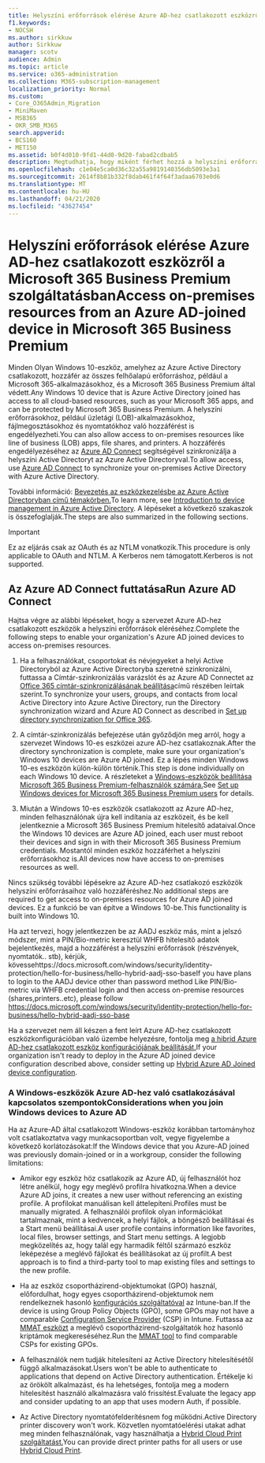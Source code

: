 ```yaml
---
title: Helyszíni erőforrások elérése Azure AD-hez csatlakozott eszközről a Microsoft 365 Vállalati verzióban
f1.keywords:
- NOCSH
ms.author: sirkkuw
author: Sirkkuw
manager: scotv
audience: Admin
ms.topic: article
ms.service: o365-administration
ms.collection: M365-subscription-management
localization_priority: Normal
ms.custom:
- Core_O365Admin_Migration
- MiniMaven
- MSB365
- OKR_SMB_M365
search.appverid:
- BCS160
- MET150
ms.assetid: b0f4d010-9fd1-44d0-9d20-fabad2cdbab5
description: Megtudhatja, hogy miként férhet hozzá a helyszíni erőforrásokhoz, például az üzleti alkalmazásokhoz, a fájlmegosztásokhoz és a nyomtatókhoz egy Azure Active Directoryhoz csatlakozó Windows 10-eszközről.
ms.openlocfilehash: c1e04e5ca0d36c32a55a9819140356db5093e3a1
ms.sourcegitcommit: 2614f8b81b332f8dab461f4f64f3adaa6703e0d6
ms.translationtype: MT
ms.contentlocale: hu-HU
ms.lasthandoff: 04/21/2020
ms.locfileid: "43627454"
---
```

# <a name="access-on-premises-resources-from-an-azure-ad-joined-device-in-microsoft-365-business-premium"></a><span data-ttu-id="551f1-103">Helyszíni erőforrások elérése Azure AD-hez csatlakozott eszközről a Microsoft 365 Business Premium szolgáltatásban</span><span class="sxs-lookup"><span data-stu-id="551f1-103">Access on-premises resources from an Azure AD-joined device in Microsoft 365 Business Premium</span></span>

<span data-ttu-id="551f1-104">Minden Olyan Windows 10-eszköz, amelyhez az Azure Active Directory csatlakozott, hozzáfér az összes felhőalapú erőforráshoz, például a Microsoft 365-alkalmazásokhoz, és a Microsoft 365 Business Premium által védett.</span><span class="sxs-lookup"><span data-stu-id="551f1-104">Any Windows 10 device that is Azure Active Directory joined has access to all cloud-based resources, such as your Microsoft 365 apps, and can be protected by Microsoft 365 Business Premium.</span></span> <span data-ttu-id="551f1-105">A helyszíni erőforrásokhoz, például üzletági (LOB)-alkalmazásokhoz, fájlmegosztásokhoz és nyomtatókhoz való hozzáférést is engedélyezheti.</span><span class="sxs-lookup"><span data-stu-id="551f1-105">You can also allow access to on-premises resources like line of business (LOB) apps, file shares, and printers.</span></span> <span data-ttu-id="551f1-106">A hozzáférés engedélyezéséhez az [Azure AD Connect](https://docs.microsoft.com/azure/active-directory/connect/active-directory-aadconnect) segítségével szinkronizálja a helyszíni Active Directoryt az Azure Active Directoryval.</span><span class="sxs-lookup"><span data-stu-id="551f1-106">To allow access, use [Azure AD Connect](https://docs.microsoft.com/azure/active-directory/connect/active-directory-aadconnect) to synchronize your on-premises Active Directory with Azure Active Directory.</span></span> 

<span data-ttu-id="551f1-107">További információ: [Bevezetés az eszközkezelésbe az Azure Active Directoryban című témakörben.](https://docs.microsoft.com/azure/active-directory/device-management-introduction)</span><span class="sxs-lookup"><span data-stu-id="551f1-107">To learn more, see [Introduction to device management in Azure Active Directory](https://docs.microsoft.com/azure/active-directory/device-management-introduction).</span></span>
<span data-ttu-id="551f1-108">A lépéseket a következő szakaszok is összefoglalják.</span><span class="sxs-lookup"><span data-stu-id="551f1-108">The steps are also summarized in the following sections.</span></span>

> [!IMPORTANT]
> <span data-ttu-id="551f1-109">Ez az eljárás csak az OAuth és az NTLM vonatkozik.</span><span class="sxs-lookup"><span data-stu-id="551f1-109">This procedure is only applicable to OAuth and NTLM.</span></span> <span data-ttu-id="551f1-110">A Kerberos nem támogatott.</span><span class="sxs-lookup"><span data-stu-id="551f1-110">Kerberos is not supported.</span></span>
 
## <a name="run-azure-ad-connect"></a><span data-ttu-id="551f1-111">Az Azure AD Connect futtatása</span><span class="sxs-lookup"><span data-stu-id="551f1-111">Run Azure AD Connect</span></span>

<span data-ttu-id="551f1-112">Hajtsa végre az alábbi lépéseket, hogy a szervezet Azure AD-hez csatlakozott eszközök a helyszíni erőforrások eléréséhez.</span><span class="sxs-lookup"><span data-stu-id="551f1-112">Complete the following steps to enable your organization's Azure AD joined devices to access on-premises resources.</span></span>
  
1. <span data-ttu-id="551f1-113">Ha a felhasználókat, csoportokat és névjegyeket a helyi Active Directoryból az Azure Active Directoryba szeretné szinkronizálni, futtassa a Címtár-szinkronizálás varázslót és az Azure AD Connectet az [Office 365 címtár-szinkronizálásának beállítása](https://support.office.com/article/1b3b5318-6977-42ed-b5c7-96fa74b08846)című részében leírtak szerint.</span><span class="sxs-lookup"><span data-stu-id="551f1-113">To synchronize your users, groups, and contacts from local Active Directory into Azure Active Directory, run the Directory synchronization wizard and Azure AD Connect as described in [Set up directory synchronization for Office 365](https://support.office.com/article/1b3b5318-6977-42ed-b5c7-96fa74b08846).</span></span>
    
2. <span data-ttu-id="551f1-114">A címtár-szinkronizálás befejezése után győződjön meg arról, hogy a szervezet Windows 10-es eszközei azure AD-hez csatlakoznak.</span><span class="sxs-lookup"><span data-stu-id="551f1-114">After the directory synchronization is complete, make sure your organization's Windows 10 devices are Azure AD joined.</span></span> <span data-ttu-id="551f1-115">Ez a lépés minden Windows 10-es eszközön külön-külön történik.</span><span class="sxs-lookup"><span data-stu-id="551f1-115">This step is done individually on each Windows 10 device.</span></span> <span data-ttu-id="551f1-116">A részleteket a [Windows-eszközök beállítása Microsoft 365 Business Premium-felhasználók számára.](set-up-windows-devices.md)</span><span class="sxs-lookup"><span data-stu-id="551f1-116">See [Set up Windows devices for Microsoft 365 Business Premium users](set-up-windows-devices.md) for details.</span></span> 
    
3. <span data-ttu-id="551f1-117">Miután a Windows 10-es eszközök csatlakozott az Azure AD-hez, minden felhasználónak újra kell indítania az eszközeit, és be kell jelentkeznie a Microsoft 365 Business Premium hitelesítő adataival.</span><span class="sxs-lookup"><span data-stu-id="551f1-117">Once the Windows 10 devices are Azure AD joined, each user must reboot their devices and sign in with their Microsoft 365 Business Premium credentials.</span></span> <span data-ttu-id="551f1-118">Mostantól minden eszköz hozzáférhet a helyszíni erőforrásokhoz is.</span><span class="sxs-lookup"><span data-stu-id="551f1-118">All devices now have access to on-premises resources as well.</span></span>
    
<span data-ttu-id="551f1-119">Nincs szükség további lépésekre az Azure AD-hez csatlakozó eszközök helyszíni erőforrásaihoz való hozzáféréshez.</span><span class="sxs-lookup"><span data-stu-id="551f1-119">No additional steps are required to get access to on-premises resources for Azure AD joined devices.</span></span> <span data-ttu-id="551f1-120">Ez a funkció be van építve a Windows 10-be.</span><span class="sxs-lookup"><span data-stu-id="551f1-120">This functionality is built into Windows 10.</span></span> 

<span data-ttu-id="551f1-121">Ha azt tervezi, hogy jelentkezzen be az AADJ eszköz más, mint a jelszó módszer, mint a PIN/Bio-metric keresztül WHFB hitelesítő adatok bejelentkezés, majd a hozzáférést a helyszíni erőforrások (részvények, nyomtatók.. stb), kérjük, kövessehttps://docs.microsoft.com/windows/security/identity-protection/hello-for-business/hello-hybrid-aadj-sso-base</span><span class="sxs-lookup"><span data-stu-id="551f1-121">If you have plans to login to the AADJ device other than password method Like PIN/Bio-metric via WHFB credential login and then access on-premise resources (shares,printers..etc), please follow https://docs.microsoft.com/windows/security/identity-protection/hello-for-business/hello-hybrid-aadj-sso-base</span></span>
  
<span data-ttu-id="551f1-122">Ha a szervezet nem áll készen a fent leírt Azure AD-hez csatlakozott eszközkonfigurációban való üzembe helyezésre, fontolja meg [a hibrid Azure AD-hez csatlakozott eszköz konfigurációjának beállítását.](manage-windows-devices.md)</span><span class="sxs-lookup"><span data-stu-id="551f1-122">If your organization isn't ready to deploy in the Azure AD joined device configuration described above, consider setting up [Hybrid Azure AD Joined device configuration](manage-windows-devices.md).</span></span>
  
### <a name="considerations-when-you-join-windows-devices-to-azure-ad"></a><span data-ttu-id="551f1-123">A Windows-eszközök Azure AD-hez való csatlakozásával kapcsolatos szempontok</span><span class="sxs-lookup"><span data-stu-id="551f1-123">Considerations when you join Windows devices to Azure AD</span></span>

<span data-ttu-id="551f1-124">Ha az Azure-AD által csatlakozott Windows-eszköz korábban tartományhoz volt csatlakoztatva vagy munkacsoportban volt, vegye figyelembe a következő korlátozásokat:</span><span class="sxs-lookup"><span data-stu-id="551f1-124">If the Windows device that you Azure-AD joined was previously domain-joined or in a workgroup, consider the following limitations:</span></span>
  
- <span data-ttu-id="551f1-125">Amikor egy eszköz höz csatlakozik az Azure AD, új felhasználót hoz létre anélkül, hogy egy meglévő profilra hivatkozna.</span><span class="sxs-lookup"><span data-stu-id="551f1-125">When a device Azure AD joins, it creates a new user without referencing an existing profile.</span></span> <span data-ttu-id="551f1-126">A profilokat manuálisan kell áttelepíteni.</span><span class="sxs-lookup"><span data-stu-id="551f1-126">Profiles must be manually migrated.</span></span> <span data-ttu-id="551f1-127">A felhasználói profilok olyan információkat tartalmaznak, mint a kedvencek, a helyi fájlok, a böngésző beállításai és a Start menü beállításai.</span><span class="sxs-lookup"><span data-stu-id="551f1-127">A user profile contains information like favorites, local files, browser settings, and Start menu settings.</span></span> <span data-ttu-id="551f1-128">A legjobb megközelítés az, hogy talál egy harmadik féltől származó eszköz leképezése a meglévő fájlokat és beállításokat az új profilt.</span><span class="sxs-lookup"><span data-stu-id="551f1-128">A best approach is to find a third-party tool to map existing files and settings to the new profile.</span></span>

- <span data-ttu-id="551f1-129">Ha az eszköz csoportházirend-objektumokat (GPO) használ, előfordulhat, hogy egyes csoportházirend-objektumok nem rendelkeznek hasonló [konfigurációs szolgáltatóval](https://docs.microsoft.com/windows/configuration/provisioning-packages/how-it-pros-can-use-configuration-service-providers) az Intune-ban.</span><span class="sxs-lookup"><span data-stu-id="551f1-129">If the device is using Group Policy Objects (GPO), some GPOs may not have a comparable [Configuration Service Provider](https://docs.microsoft.com/windows/configuration/provisioning-packages/how-it-pros-can-use-configuration-service-providers) (CSP) in Intune.</span></span> <span data-ttu-id="551f1-130">Futtassa az [MMAT eszközt](https://www.microsoft.com/download/details.aspx?id=45520) a meglévő csoportházirend-szolgáltatók hoz hasonló kriptámok megkereséséhez.</span><span class="sxs-lookup"><span data-stu-id="551f1-130">Run the [MMAT tool](https://www.microsoft.com/download/details.aspx?id=45520) to find comparable CSPs for existing GPOs.</span></span>

- <span data-ttu-id="551f1-131">A felhasználók nem tudják hitelesíteni az Active Directory hitelesítésétől függő alkalmazásokat.</span><span class="sxs-lookup"><span data-stu-id="551f1-131">Users won't be able to authenticate to applications that depend on Active Directory authentication.</span></span> <span data-ttu-id="551f1-132">Értékelje ki az örökölt alkalmazást, és ha lehetséges, fontolja meg a modern hitelesítést használó alkalmazásra való frissítést.</span><span class="sxs-lookup"><span data-stu-id="551f1-132">Evaluate the legacy app and consider updating to an app that uses modern Auth, if possible.</span></span>

- <span data-ttu-id="551f1-133">Az Active Directory nyomtatófelderítésnem fog működni.</span><span class="sxs-lookup"><span data-stu-id="551f1-133">Active Directory printer discovery won't work.</span></span> <span data-ttu-id="551f1-134">Közvetlen nyomtatóelérési utakat adhat meg minden felhasználónak, vagy használhatja a [Hybrid Cloud Print szolgáltatást.](https://docs.microsoft.com/windows-server/administration/hybrid-cloud-print/hybrid-cloud-print-deploy)</span><span class="sxs-lookup"><span data-stu-id="551f1-134">You can provide direct printer paths for all users or use [Hybrid Cloud Print](https://docs.microsoft.com/windows-server/administration/hybrid-cloud-print/hybrid-cloud-print-deploy).</span></span>
